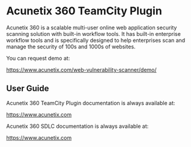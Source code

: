 # Acunetix 360 TeamCity Plugin

Acunetix 360 is a scalable multi-user online web application security scanning solution with built-in workflow tools. It has built-in enterprise workflow tools and is specifically designed to help enterprises scan and manage the security of 100s and 1000s of websites.

You can request demo at:

https://www.acunetix.com/web-vulnerability-scanner/demo/

## User Guide 

Acunetix 360 TeamCity Plugin documentation is always available at:

https://www.acunetix.com

Acunetix 360 SDLC documentation is always available at:

https://www.acunetix.com